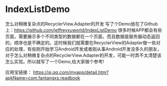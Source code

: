 # IndexListDemo
怎么对稍微复杂点的RecyclerView.Adapter的开发
写了个Demo放在了Github上：https://github.com/jeffreyxuworld/IndexListDemo
很多时候APP都会有些页面，需要展示多个不同类型的数据都在一个页面，而且数据是服务器动态返回的，顺序也是不确定的。这时候我们就需要在RecyclerView的Adapter做一些对应的处理，有些刚开始学习Android开发或者刚从事Android开发没多久的朋友，对于怎么对稍微复杂点的RecyclerView.Adapter的开发，可能一时弄不太清楚该怎么实现。所以就写了一个Demo,给大家做个参考!

应用宝链接：
https://sj.qq.com/myapp/detail.htm?apkName=com.fantangxs.readbook

